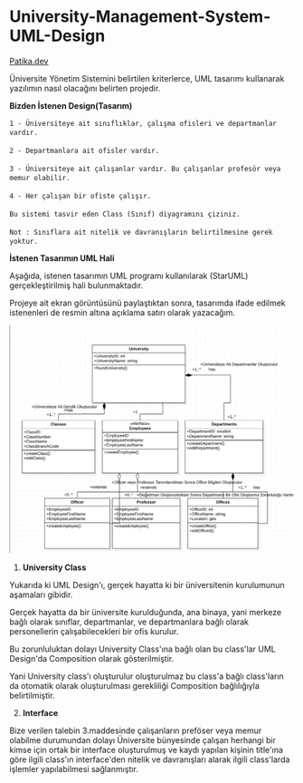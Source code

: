 # University-Management-System-UML-Design
[Patika.dev](https://www.patika.dev/tr)

Üniversite Yönetim Sistemini belirtilen kriterlerce, UML tasarımı kullanarak yazılımın nasıl olacağını belirten projedir.

**Bizden İstenen Design(Tasarım)**

```
1 - Üniversiteye ait sınıflıklar, çalışma ofisleri ve departmanlar vardır.

2 - Departmanlara ait ofisler vardır.

3 - Üniversiteye ait çalışanlar vardır. Bu çalışanlar profesör veya memur olabilir.

4 - Her çalışan bir ofiste çalışır.

Bu sistemi tasvir eden Class (Sınıf) diyagramını çiziniz.

Not : Sınıflara ait nitelik ve davranışların belirtilmesine gerek yoktur.
```

**İstenen Tasarımın UML Hali**

Aşağıda, istenen tasarımın UML programı kullanılarak (StarUML) gerçekleştirilmiş hali bulunmaktadır.

Projeye ait ekran görüntüsünü paylaştıktan sonra, tasarımda ifade edilmek istenenleri de resmin altına açıklama satırı olarak yazacağım.

![github](uml-design.png)

1. **University Class**

Yukarıda ki UML Design'ı, gerçek hayatta ki bir üniversitenin kurulumunun aşamaları gibidir.

Gerçek hayatta da bir üniversite kurulduğunda, ana binaya, yani merkeze bağlı olarak
sınıflar, departmanlar, ve departmanlara bağlı olarak personellerin çalışabilecekleri bir ofis kurulur.

Bu zorunluluktan dolayı University Class'ına bağlı olan bu class'lar UML Design'da Composition olarak gösterilmiştir.

Yani University class'ı oluşturulur oluşturulmaz bu class'a bağlı class'ların da otomatik olarak oluşturulması gerekliliği Composition bağlılığıyla belirtilmiştir.

2. **Interface**

Bize verilen talebin 3.maddesinde çalışanların preföser veya memur olabilme durumundan dolayı
Üniversite bünyesinde çalışan herhangi bir kimse için ortak bir interface oluşturulmuş ve
kaydı yapılan kişinin title'ına göre ilgili class'ın interface'den nitelik ve davranışları alarak
ilgili class'larda işlemler yapılabilmesi sağlanmıştır.